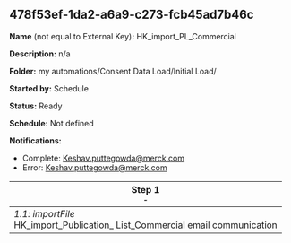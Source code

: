 ## 478f53ef-1da2-a6a9-c273-fcb45ad7b46c

**Name** (not equal to External Key)**:** HK_import_PL_Commercial

**Description:** n/a

**Folder:** my automations/Consent Data Load/Initial Load/

**Started by:** Schedule

**Status:** Ready

**Schedule:** Not defined

**Notifications:**

* Complete: Keshav.puttegowda@merck.com
* Error: Keshav.puttegowda@merck.com

| Step 1<br>_<small>-</small>_ |
| --- |
| _1.1: importFile_<br>HK_import_Publication_ List_Commercial email communication |
